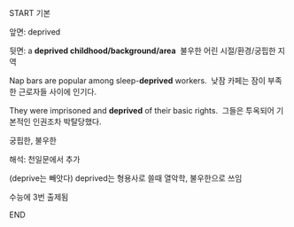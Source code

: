 START
기본

앞면:
deprived


뒷면:
a **deprived childhood/background/area** 
불우한 어린 시절/환경/궁핍한 지역

Nap bars are popular among sleep-**deprived** workers. 
낮잠 카페는 잠이 부족한 근로자들 사이에 인기다.

They were imprisoned and **deprived** of their basic rights. 
그들은 투옥되어 기본적인 인권조차 박탈당했다.

궁핍한, 불우한


해석:
천일문에서 추가

(deprive는 빼앗다)
deprived는 형용사로 쓸때 열악학, 불우한으로 쓰임

수능에 3번 출제됨
<!--ID: 1696725421271-->
END